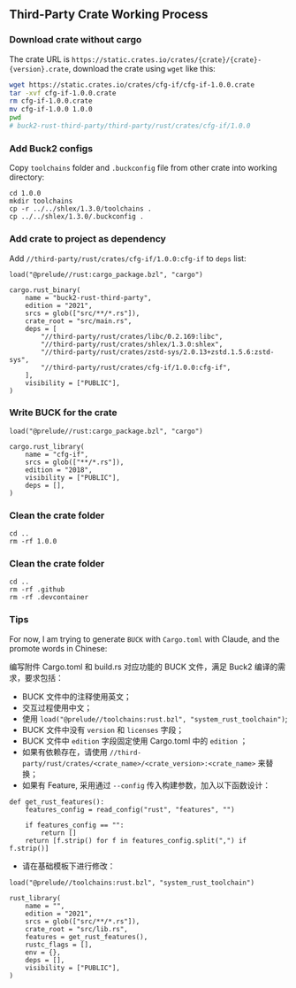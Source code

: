 ## Third-Party Crate Working Process

### Download crate without cargo

The crate URL is `https://static.crates.io/crates/{crate}/{crate}-{version}.crate`, download the crate using `wget` like this:

```bash
wget https://static.crates.io/crates/cfg-if/cfg-if-1.0.0.crate
tar -xvf cfg-if-1.0.0.crate
rm cfg-if-1.0.0.crate
mv cfg-if-1.0.0 1.0.0
pwd
# buck2-rust-third-party/third-party/rust/crates/cfg-if/1.0.0
```

### Add Buck2 configs

Copy `toolchains` folder and `.buckconfig` file from other crate into working directory:

```
cd 1.0.0
mkdir toolchains
cp -r ../../shlex/1.3.0/toolchains .
cp ../../shlex/1.3.0/.buckconfig .
```

### Add crate to project as dependency

Add `//third-party/rust/crates/cfg-if/1.0.0:cfg-if` to `deps` list:

```
load("@prelude//rust:cargo_package.bzl", "cargo")

cargo.rust_binary(
    name = "buck2-rust-third-party",
    edition = "2021",
    srcs = glob(["src/**/*.rs"]),
    crate_root = "src/main.rs",
    deps = [
        "//third-party/rust/crates/libc/0.2.169:libc",
        "//third-party/rust/crates/shlex/1.3.0:shlex",
        "//third-party/rust/crates/zstd-sys/2.0.13+zstd.1.5.6:zstd-sys",
        "//third-party/rust/crates/cfg-if/1.0.0:cfg-if",
    ],
    visibility = ["PUBLIC"],
)
```

### Write BUCK for the crate

```
load("@prelude//rust:cargo_package.bzl", "cargo")

cargo.rust_library(
    name = "cfg-if",
    srcs = glob(["**/*.rs"]),
    edition = "2018",
    visibility = ["PUBLIC"],
    deps = [],
)
```

### Clean the crate folder

```
cd ..
rm -rf 1.0.0
```

### Clean the crate folder

```
cd ..
rm -rf .github
rm -rf .devcontainer
```

### Tips

For now, I am trying to generate `BUCK` with `Cargo.toml` with Claude, and the promote words in Chinese:


编写附件 Cargo.toml 和 build.rs 对应功能的 BUCK 文件，满足 Buck2 编译的需求，要求包括：

* BUCK 文件中的注释使用英文；
* 交互过程使用中文；
* 使用 `load("@prelude//toolchains:rust.bzl", "system_rust_toolchain")`;
* BUCK 文件中没有 `version` 和 `licenses` 字段；
* BUCK 文件中 `edition` 字段固定使用 Cargo.toml 中的 `edition` ；
* 如果有依赖存在，请使用 `//third-party/rust/crates/<crate_name>/<crate_version>:<crate_name>` 来替换；
* 如果有 Feature, 采用通过 `--config` 传入构建参数，加入以下函数设计：
```
def get_rust_features():
    features_config = read_config("rust", "features", "")
    
    if features_config == "":
        return []
    return [f.strip() for f in features_config.split(",") if f.strip()]
```
* 请在基础模板下进行修改：
```
load("@prelude//toolchains:rust.bzl", "system_rust_toolchain")

rust_library(
    name = "",
    edition = "2021",
    srcs = glob(["src/**/*.rs"]),
    crate_root = "src/lib.rs",
    features = get_rust_features(),
    rustc_flags = [],
    env = {},
    deps = [],
    visibility = ["PUBLIC"],
)
```
